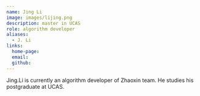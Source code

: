 ```yaml
---
name: Jing Li
image: images/lijing.png
description: master in UCAS
role: algorithm developer
aliases:
  - J. Li
links:
  home-page: 
  email: 
  github: 
---
```


Jing.Li is currently an algorithm developer of Zhaoxin team.
He studies his postgraduate at UCAS.
